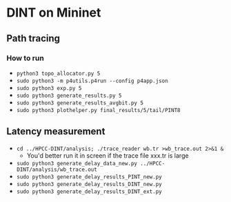 # DINT on Mininet

## Path tracing

### How to run

- `python3 topo_allocator.py 5`
- `sudo python3 -m p4utils.p4run --config p4app.json`
- `sudo python3 exp.py 5`
- `sudo python3 generate_results.py 5`
- `sudo python3 generate_results_avgbit.py 5`
- `sudo python3 plothelper.py final_results/5/tail/PINT8`

## Latency measurement

- `cd ../HPCC-DINT/analysis; ./trace_reader wb.tr >wb_trace.out 2>&1 &`
	+ You'd better run it in screen if the trace file xxx.tr is large
- `sudo python3 generate_delay_data_new.py ../HPCC-DINT/analysis/wb_trace.out`
- `sudo python3 generate_delay_results_PINT_new.py`
- `sudo python3 generate_delay_results_DINT_new.py`
- `sudo python3 generate_delay_results_DINT_ext.py`
